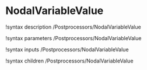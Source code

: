 <!-- MOOSE Documentation Stub: Remove this when content is added. -->

# NodalVariableValue
!syntax description /Postprocessors/NodalVariableValue

!syntax parameters /Postprocessors/NodalVariableValue

!syntax inputs /Postprocessors/NodalVariableValue

!syntax children /Postprocessors/NodalVariableValue
